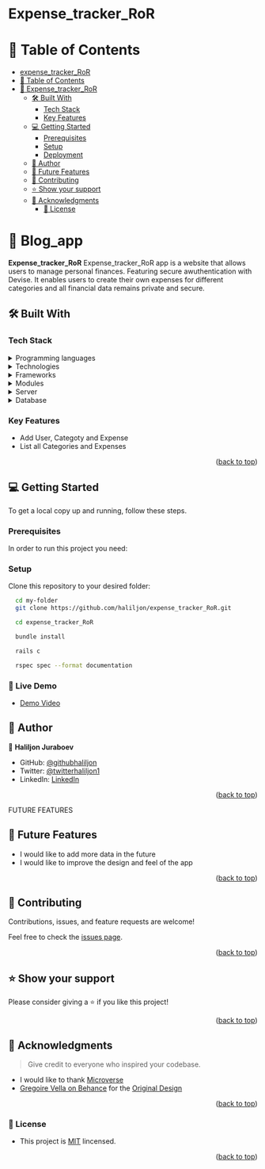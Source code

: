 # Expense_tracker_RoR

# 📗 Table of Contents

- [expense_tracker_RoR](#expense_tracker_RoR)
- [📗 Table of Contents](#-table-of-contents)
- [📖 Expense_tracker_RoR ](#-expense_tracker_RoR-)
  - [🛠 Built With ](#-built-with-)
    - [Tech Stack ](#tech-stack-)
    - [Key Features ](#key-features-)
  - [💻 Getting Started ](#-getting-started-)
    - [Prerequisites](#prerequisites)
    - [Setup](#setup)
    - [Deployment](#deployment)
  - [👥 Author ](#-author-)
  - [🔭 Future Features ](#-future-features-)
  - [🤝 Contributing ](#-contributing-)
  - [⭐️ Show your support ](#️-show-your-support-)
  - [🙏 Acknowledgments ](#-acknowledgments-)
    - [📝 License](#-license)

<!-- PROJECT DESCRIPTION -->

# 📖 Blog_app <a name="about-project"></a>

**Expense_tracker_RoR** Expense_tracker_RoR app is a website that allows users to manage personal finances. Featuring secure awuthentication with Devise. It enables users to create their own expenses for different categories and all financial data remains private and secure.

## 🛠 Built With <a name="built-with"></a>

### Tech Stack <a name="tech-stack"></a>

<details>
  <summary>Programming languages</summary>
  <ul>
    <li><a href="https://www.ruby-lang.org/en/">Ruby</a></li>
    <li><a href="https://rubyonrails.org/">Ruby on Rails</a></li>
  </ul>
 </details>

<details>
  <summary>Technologies</summary>
  <ul>
    <li><a href="https://git-scm.com/">Git</a></li>
    <li><a href="https://github.com/">Github</a></li>
    <li><a href="https://www.atlassian.com/git/tutorials/comparing-workflows/gitflow-workflow">Gitflow</a></li>
  </ul>
 </details>
 <details>
  <summary>Frameworks</summary>
  <ul>
    <li><a href="https://getbootstrap.com/">Bootstrap 5</a></li>
    </ul>
 </details>
<details>
  <summary>Modules</summary>
 </details>

<details>
  <summary>Server</summary>
  <ul>
    <li><a href='https://heroku.com/'>Heroku</a></li>
    </ul>
</details>

<details>
<summary>Database</summary>
  <ul>
    <li><a href="https://www.postgresql.org/">PostgreSQL</a></li>
  </ul>
</details>

### Key Features <a name="key-features"></a>

- Add User, Categoty and Expense
- List all Categories and Expenses

<p align="right">(<a href="#readme-top">back to top</a>)</p>

## 💻 Getting Started <a name="getting-started"></a>

To get a local copy up and running, follow these steps.

### Prerequisites

In order to run this project you need:

### Setup

Clone this repository to your desired folder:

```sh
  cd my-folder
  git clone https://github.com/haliljon/expense_tracker_RoR.git

  cd expense_tracker_RoR

  bundle install

  rails c

  rspec spec --format documentation
```

### 🚀 Live Demo

- [Demo Video](https://drive.google.com/file/d/1N2PBY6U7CWSM0wSaKKQyAnjFB2bzKilW/view?usp=sharing)

## 👥 Author <a name="author"></a>

👤 **Haliljon Juraboev**

- GitHub: [@githubhaliljon](https://github.com/haliljon)
- Twitter: [@twitterhaliljon1](https://twitter.com/haliljon1)
- LinkedIn: [LinkedIn](https://www.linkedin.com/in/juraboev-haliljon)

<p align="right">(<a href="#readme-top">back to top</a>)</p>

FUTURE FEATURES

## 🔭 Future Features <a name="future-features"></a>

- I would like to add more data in the future
- I would like to improve the design and feel of the app

<p align="right">(<a href="#readme-top">back to top</a>)</p>

## 🤝 Contributing <a name="contributing"></a>

Contributions, issues, and feature requests are welcome!

Feel free to check the [issues page](https://github.com/haliljon/expense_tracker_RoR/issues).

<p align="right">(<a href="#readme-top">back to top</a>)</p>

## ⭐️ Show your support <a name="support"></a>

Please consider giving a ⭐️ if you like this project!

<p align="right">(<a href="#readme-top">back to top</a>)</p>

## 🙏 Acknowledgments <a name="acknowledgements"></a>

> Give credit to everyone who inspired your codebase.

- I would like to thank [Microverse](https://www.microverse.org/)
- [Gregoire Vella on Behance](https://www.behance.net/gregoirevella) for the [Original Design](https://www.behance.net/gallery/19759151/Snapscan-iOs-design-and-branding?tracking_source=)

<p align="right">(<a href="#readme-top">back to top</a>)</p>

### 📝 License

- This project is [MIT](./LICENSE) lincensed.

<p align="right">(<a href="#readme-top">back to top</a>)</p>

